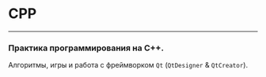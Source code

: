 # CPP
___

### Практика программирования на С++.  

Алгоритмы, игры и работа с фреймворком `Qt` (`QtDesigner` & `QtCreator`).
